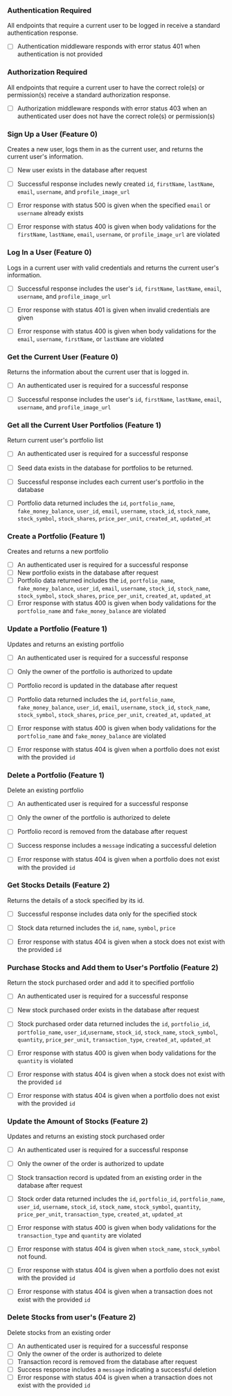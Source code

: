 ### Authentication Required

All endpoints that require a current user to be logged in receive a standard authentication response.

- [ ] Authentication middleware responds with error status 401 when
  authentication is not provided


### Authorization Required

All endpoints that require a current user to have the correct role(s) or permission(s) receive a standard authorization response.

- [ ] Authorization middleware responds with error status 403 when
  an authenticated user does not have the correct role(s) or permission(s)

### Sign Up a User (Feature 0)

Creates a new user, logs them in as the current user, and returns the current user's information.

- [ ] New user exists in the database after request
- [ ] Successful response includes newly created `id`, `firstName`, `lastName`, `email`, `username`, and `profile_image_url`
- [ ] Error response with status 500 is given when the specified `email` or `username` already exists
- [ ] Error response with status 400 is given when body validations for the `firstName`, `lastName`, `email`, `username`, or `profile_image_url` are violated


### Log In a User (Feature 0)

Logs in a current user with valid credentials and returns the current user's information.

- [ ] Successful response includes the user's `id`, `firstName`, `lastName`, `email`, `username`, and `profile_image_url`
- [ ] Error response with status 401 is given when invalid credentials are given
- [ ] Error response with status 400 is given when body validations for the `email`, `username`, `firstName`, or `lastName` are violated


### Get the Current User (Feature 0)

Returns the information about the current user that is logged in.

- [ ] An authenticated user is required for a successful response
- [ ] Successful response includes the user's `id`, `firstName`, `lastName`, `email`, `username`, and `profile_image_url`


### Get all the Current User Portfolios (Feature 1)

Return current user's portfolio list

- [ ] An authenticated user is required for a successful response
- [ ] Seed data exists in the database for portfolios to be returned.
- [ ] Successful response includes each current user's portfolio in the database
- [ ] Portfolio data returned includes the `id`, `portfolio_name`, `fake_money_balance`, `user_id`, `email`, `username`, `stock_id`, `stock_name`, `stock_symbol`, `stock_shares`, `price_per_unit`, `created_at`, `updated_at`


### Create a Portfolio (Feature 1)

Creates and returns a new portfolio

- [ ] An authenticated user is required for a successful response
- [ ] New portfolio exists in the database after request
- [ ] Portfolio data returned includes the `id`, `portfolio_name`, `fake_money_balance`, `user_id`, `email`, `username`, `stock_id`, `stock_name`, `stock_symbol`, `stock_shares`, `price_per_unit`, `created_at`, `updated_at`
- [ ] Error response with status 400 is given when body validations for the `portfolio_name` and `fake_money_balance` are violated

### Update a Portfolio (Feature 1)

Updates and returns an existing portfolio

- [ ] An authenticated user is required for a successful response
- [ ] Only the owner of the portfolio is authorized to update
- [ ] Portfolio record is updated in the database after request
- [ ] Portfolio data returned includes the `id`, `portfolio_name`, `fake_money_balance`, `user_id`, `email`, `username`, `stock_id`, `stock_name`, `stock_symbol`, `stock_shares`, `price_per_unit`, `created_at`, `updated_at`
- [ ] Error response with status 400 is given when body validations for the `portfolio_name` and `fake_money_balance` are violated
- [ ] Error response with status 404 is given when a portfolio does not exist with the provided `id`


### Delete a Portfolio (Feature 1)

Delete an existing portfolio

- [ ] An authenticated user is required for a successful response
- [ ] Only the owner of the portfolio is authorized to delete
- [ ] Portfolio record is removed from the database after request
- [ ] Success response includes a `message` indicating a successful deletion
- [ ] Error response with status 404 is given when a portfolio does not exist with the provided `id`


### Get Stocks Details (Feature 2)

Returns the details of a stock specified by its id.

- [ ] Successful response includes data only for the specified stock
- [ ] Stock data returned includes the `id`, `name`, `symbol`, `price`
- [ ] Error response with status 404 is given when a stock does not exist with the provided `id`


### Purchase Stocks and Add them to User's Portfolio (Feature 2)

Return the stock purchased order  and add it to specified portfolio

- [ ] An authenticated user is required for a successful response
- [ ] New stock purchased order exists in the database after request
- [ ] Stock purchased order data returned includes the `id`, `portfolio_id`, `portfolio_name`, `user_id`,`username`, `stock_id`, `stock_name`, `stock_symbol`, `quantity`, `price_per_unit`,  `transaction_type`, `created_at`, `updated_at`
- [ ] Error response with status 400 is given when body validations for the `quantity` is violated
- [ ] Error response with status 404 is given when a stock does not exist with the provided `id`
- [ ] Error response with status 404 is given when a portfolio does not exist with the provided `id`


### Update the Amount of Stocks (Feature 2)

Updates and returns an existing stock purchased order

- [ ] An authenticated user is required for a successful response
- [ ] Only the owner of the order is authorized to update
- [ ] Stock transaction record is updated from an existing order in the database after request
- [ ] Stock order data returned includes the `id`, `portfolio_id`, `portfolio_name`, `user_id`, `username`, `stock_id`, `stock_name`, `stock_symbol`, `quantity`, `price_per_unit`, `transaction_type`, `created_at`, `updated_at`
- [ ] Error response with status 400 is given when body validations for the `transaction_type` and `quantity` are violated
- [ ] Error response with status 404 is given when `stock_name`, `stock_symbol` not found.
- [ ] Error response with status 404 is given when a portfolio does not exist with the provided `id`
- [ ] Error response with status 404 is given when a transaction does not exist with the provided `id`


### Delete Stocks from user's  (Feature 2)

Delete stocks from an existing order

- [ ] An authenticated user is required for a successful response
- [ ] Only the owner of the order is authorized to delete
- [ ] Transaction record is removed from the database after request
- [ ] Success response includes a `message` indicating a successful deletion
- [ ] Error response with status 404 is given when a transaction does not exist with the provided `id`
